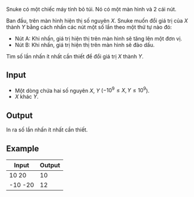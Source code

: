 Snuke có một chiếc máy tính bỏ túi. Nó có một màn hình và 2 cái nút.

Ban đầu, trên màn hình hiện thị số nguyên $X$. Snuke muốn đổi giá trị của $X$ thành $Y$ bằng cách nhấn các nút một số lần theo một thứ tự nào đó:

- Nút A: Khi nhấn, giá trị hiện thị trên màn hình sẽ tăng lên một đơn vị.
- Nút B: Khi nhấn, giá trị hiện thị trên màn hình sẽ đảo dấu.

Tìm số lần nhấn ít nhất cần thiết để đổi giá trị $X$ thành $Y$.

## Input

- Một dòng chứa hai số nguyên $X$, $Y$ ($-10^9 \leq X, Y \leq 10^9$).
- $X$ khác $Y$.

## Output

In ra số lần nhấn ít nhất cần thiết.

## Example

| Input   | Output |
| ------- | ------ |
| 10 20   | 10     |
| -10 -20 | 12     |